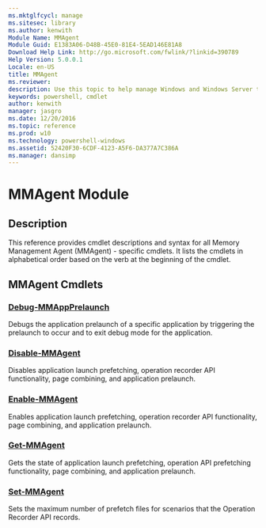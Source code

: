 ```yaml
---
ms.mktglfcycl: manage
ms.sitesec: library
ms.author: kenwith
Module Name: MMAgent
Module Guid: E1383A06-D48B-45E0-81E4-5EAD146E81A8
Download Help Link: http://go.microsoft.com/fwlink/?linkid=390789
Help Version: 5.0.0.1
Locale: en-US
title: MMAgent
ms.reviewer:
description: Use this topic to help manage Windows and Windows Server technologies with Windows PowerShell.
keywords: powershell, cmdlet
author: kenwith
manager: jasgro
ms.date: 12/20/2016
ms.topic: reference
ms.prod: w10
ms.technology: powershell-windows
ms.assetid: 52420F30-6CDF-4123-A5F6-DA377A7C386A
ms.manager: dansimp
---
```


# MMAgent Module
## Description
This reference provides cmdlet descriptions and syntax for all Memory Management Agent (MMAgent) - specific cmdlets. It lists the cmdlets in alphabetical order based on the verb at the beginning of the cmdlet.

## MMAgent Cmdlets
### [Debug-MMAppPrelaunch](./Debug-MMAppPrelaunch.md)
Debugs the application prelaunch of a specific application by triggering the prelaunch to occur and to exit debug mode for the application.

### [Disable-MMAgent](./Disable-MMAgent.md)
Disables application launch prefetching, operation recorder API functionality, page combining, and application prelaunch.

### [Enable-MMAgent](./Enable-MMAgent.md)
Enables application launch prefetching, operation recorder API functionality, page combining, and application prelaunch.

### [Get-MMAgent](./Get-MMAgent.md)
Gets the state of application launch prefetching, operation API prefetching functionality, page combining, and application prelaunch.

### [Set-MMAgent](./Set-MMAgent.md)
Sets the maximum number of prefetch files for scenarios that the Operation Recorder API records.


